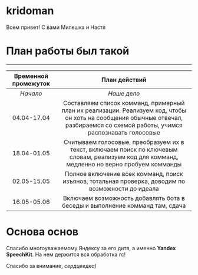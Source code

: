 # kridoman
Всем привет!
С вами Милешка и Настя
# План работы был такой
---
| **Временной промежуток** | **План действий** |
| :--------------------: | :-------------: |
|	*Начало*         |*Наше дело*  |	
| 04.04-17.04          | Составляем список комманд, примерный план их реализации. Реализуем код, чтобы он хоть на сообщения обычные отвечал, разбираемся со схемой работы, учимся распознавать голосовые |
| 18.04-01.05          | Считываем голосовые, преобразуем их в текст, включаем поиск по ключевым словам, реализуем код для комманд, медленно но верно пробуем комманды |
| 02.05-15.05	      | Полное включение всек комманд, поиск изъянов, тотальная проверка, доводим по возможности до идеала |
| 16.05-05.06          | Включаем возможность добавлять бота в беседы и выполнение комманд там, сдача |

# Основа основ
Спасибо многоуважаемому Яндексу за его дитя, а именно **Yandex SpeechKit**. На нем держится вся обработка гс!

Спасибо за внимание, *сердцеедка)*
